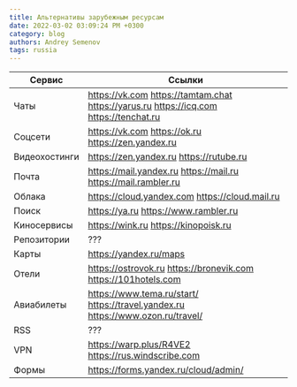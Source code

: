 ```yaml
---
title: Альтернативы зарубежным ресурсам
date: 2022-03-02 03:09:24 PM +0300
category: blog
authors: Andrey Semenov
tags: russia
---
```


|Сервис|Ссылки|
|---|---|
|Чаты|https://vk.com https://tamtam.chat https://yarus.ru https://icq.com https://tenchat.ru|
|Соцсети|https://vk.com https://ok.ru https://zen.yandex.ru|
|Видеохостинги|https://zen.yandex.ru https://rutube.ru|
|Почта|https://mail.yandex.ru https://mail.ru https://mail.rambler.ru|
|Облака|https://cloud.yandex.com https://cloud.mail.ru|
|Поиск|https://ya.ru https://www.rambler.ru|
|Киносервисы|https://wink.ru https://kinopoisk.ru|
|Репозитории|???|
|Карты|https://yandex.ru/maps|
|Отели|https://ostrovok.ru https://bronevik.com https://101hotels.com|
|Авиабилеты|https://www.tema.ru/start/ https://travel.yandex.ru https://www.ozon.ru/travel/|
|RSS|???|
|VPN|https://warp.plus/R4VE2 https://rus.windscribe.com|
|Формы|https://forms.yandex.ru/cloud/admin/|
